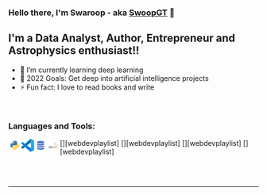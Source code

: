 ### Hello there, I'm Swaroop - aka [SwoopGT][website] 👋 

## I'm a Data Analyst, Author, Entrepreneur and Astrophysics enthusiast!!

- 🌱 I’m currently learning deep learning 
- 🥅 2022 Goals: Get deep into artificial intelligence projects
- ⚡ Fun fact: I love to read books and write

<br />

### Languages and Tools:
[<img align="left" alt="Python" width="26px" src="https://raw.githubusercontent.com/github/explore/80688e429a7d4ef2fca1e82350fe8e3517d3494d/topics/python/python.png"/>][webdevplaylist]
[<img align="left" alt="Visual Studio Code" width="26px" src="https://raw.githubusercontent.com/github/explore/80688e429a7d4ef2fca1e82350fe8e3517d3494d/topics/visual-studio-code/visual-studio-code.png" />][webdevplaylist]
[<img align="left" alt="SQL" width="26px" src="https://raw.githubusercontent.com/github/explore/80688e429a7d4ef2fca1e82350fe8e3517d3494d/topics/sql/sql.png" />][webdevplaylist]
[<img align="left" alt="MySQL" width="26px" src="https://raw.githubusercontent.com/github/explore/80688e429a7d4ef2fca1e82350fe8e3517d3494d/topics/mysql/mysql.png" />][webdevplaylist]

<br />
<br />

---

[website]: https://swoopgt.github.io/ST.github.io/
[linkedin]: www.linkedin.com/in/swaroop-todankar

